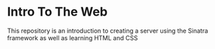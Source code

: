 # Intro To The Web

This repository is an introduction to creating a server using the Sinatra framework as well as learning HTML and CSS